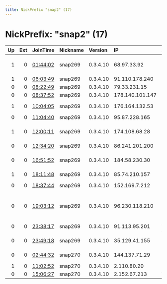 ```yaml
---
title: NickPrefix "snap2" (17)
---
```


# NickPrefix: "snap2" (17)

|   Up |   Ext | JoinTime                                                                                            | Nickname   | Version   | IP              | AS                                      | CC   |   ORp |   Dirp | OS    | Contact   |   eFamMembers |
|-----:|------:|:----------------------------------------------------------------------------------------------------|:-----------|:----------|:----------------|:----------------------------------------|:-----|------:|-------:|:------|:----------|--------------:|
|    1 |     0 | [01:44:02](https://metrics.torproject.org/rs.html#details/CB6E358AB9E68FE51DFD1836EBBDD05F95CA54E9) | snap269    | 0.3.4.10  | 68.97.33.92     | Cox Communications Inc.                 | us   | 44579 |      0 | Linux | None      |             1 |
|    1 |     0 | [06:03:49](https://metrics.torproject.org/rs.html#details/62928ACB5BBDD9B691C12E33134E41F562C4B585) | snap269    | 0.3.4.10  | 91.110.178.240  | EE Limited                              | gb   | 41761 |      0 | Linux | None      |             1 |
|    0 |     0 | [08:22:49](https://metrics.torproject.org/rs.html#details/B7155A5D7508C4BE033C597ADCDF5523A5595DCA) | snap269    | 0.3.4.10  | 79.33.231.15    | Telecom Italia                          | it   | 34711 |      0 | Linux | None      |             1 |
|    0 |     0 | [08:37:52](https://metrics.torproject.org/rs.html#details/16C826156D188327AAE0C156D73790B08D61C59D) | snap269    | 0.3.4.10  | 178.140.101.147 | Rostelecom                              | ru   | 41239 |      0 | Linux | None      |             1 |
|    1 |     0 | [10:04:05](https://metrics.torproject.org/rs.html#details/0C4030C4A0418CD313C36011E976610B1FCC9CB8) | snap269    | 0.3.4.10  | 176.164.132.53  | Bouygues Telecom SA                     | fr   | 35595 |      0 | Linux | None      |             1 |
|    0 |     0 | [11:04:40](https://metrics.torproject.org/rs.html#details/3A7003DC22B93352828F7B02238A841CA26A236F) | snap269    | 0.3.4.10  | 95.87.228.165   | NET1 Ltd.                               | bg   | 45585 |      0 | Linux | None      |             1 |
|    1 |     0 | [12:00:11](https://metrics.torproject.org/rs.html#details/32C17977A7B1B9A30FF038E0C346224589309BB9) | snap269    | 0.3.4.10  | 174.108.68.28   | Charter Communications Inc              | us   | 32801 |      0 | Linux | None      |             1 |
|    0 |     0 | [12:34:20](https://metrics.torproject.org/rs.html#details/E811CB980FF11B45A16D2D282A0035EC86F96A38) | snap269    | 0.3.4.10  | 86.241.201.200  | Orange                                  | fr   | 37535 |      0 | Linux | None      |             1 |
|    0 |     0 | [16:51:52](https://metrics.torproject.org/rs.html#details/B9E5D9071A13DB6C6CC767FF85886393CF9AFE4A) | snap269    | 0.3.4.10  | 184.58.230.30   | Charter Communications Inc              | us   | 33869 |      0 | Linux | None      |             1 |
|    1 |     0 | [18:11:48](https://metrics.torproject.org/rs.html#details/CD386D1B916CDB0946FF4AD88F7BE5EAB14290A4) | snap269    | 0.3.4.10  | 85.74.210.157   | OTEnet S.A.                             | gr   | 39162 |      0 | Linux | None      |             1 |
|    0 |     0 | [18:37:44](https://metrics.torproject.org/rs.html#details/273D1C90312DC5FC6C870D982FEECDAB05CE7A0B) | snap269    | 0.3.4.10  | 152.169.7.212   | CABLEVISION S.A.                        | ar   | 35399 |      0 | Linux | None      |             1 |
|    0 |     0 | [19:03:12](https://metrics.torproject.org/rs.html#details/FEFDC66B55FBB8222616B8A18454F1CFF82EEFE4) | snap269    | 0.3.4.10  | 96.230.118.210  | MCI Communications Services, Inc. d/b/a | us   | 35239 |      0 | Linux | None      |             1 |
|    0 |     0 | [23:38:17](https://metrics.torproject.org/rs.html#details/1FAA57F59221102D4FC398FB956F96D7AE55CB0B) | snap269    | 0.3.4.10  | 91.113.95.201   | A1 Telekom Austria AG                   | at   | 45827 |      0 | Linux | None      |             1 |
|    0 |     0 | [23:49:18](https://metrics.torproject.org/rs.html#details/DD0C1F0D0F32CD47C9B39602A3FA455C92CFDFF5) | snap269    | 0.3.4.10  | 35.129.41.155   | Charter Communications                  | us   | 40603 |      0 | Linux | None      |             1 |
|    0 |     0 | [02:44:32](https://metrics.torproject.org/rs.html#details/531879319139925A24B143B4BF0D0D946EDF117A) | snap270    | 0.3.4.10  | 144.137.71.29   | Telstra Corporation Ltd                 | au   | 33839 |      0 | Linux | None      |             1 |
|    1 |     0 | [11:02:52](https://metrics.torproject.org/rs.html#details/B09CCC8538EA67C4ADAB7E8569F8094D3DD6E6B5) | snap270    | 0.3.4.10  | 2.110.80.20     | Tele Danmark                            | dk   | 37977 |      0 | Linux | None      |             1 |
|    0 |     0 | [15:06:27](https://metrics.torproject.org/rs.html#details/F260CE4CC6A80842B35C889B5265D8FEB3D7F11D) | snap270    | 0.3.4.10  | 2.152.67.213    | Vodafone Spain                          | es   | 34240 |      0 | Linux | None      |             1 |
